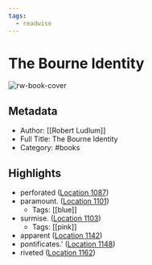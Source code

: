```yaml
---
tags:
  - readwise
---
```


# The Bourne Identity

![rw-book-cover](https://images-na.ssl-images-amazon.com/images/I/517SUWW2WRL._SL200_.jpg)

## Metadata
- Author: [[Robert Ludlum]]
- Full Title: The Bourne Identity
- Category: #books

## Highlights
- perforated ([Location 1087](https://readwise.io/to_kindle?action=open&asin=B0037471TE&location=1087))
- paramount. ([Location 1101](https://readwise.io/to_kindle?action=open&asin=B0037471TE&location=1101))
    - Tags: [[blue]] 
- surmise. ([Location 1103](https://readwise.io/to_kindle?action=open&asin=B0037471TE&location=1103))
    - Tags: [[pink]] 
- apparent ([Location 1142](https://readwise.io/to_kindle?action=open&asin=B0037471TE&location=1142))
- pontificates.’ ([Location 1148](https://readwise.io/to_kindle?action=open&asin=B0037471TE&location=1148))
- riveted ([Location 1162](https://readwise.io/to_kindle?action=open&asin=B0037471TE&location=1162))


